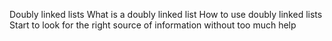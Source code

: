 Doubly linked lists
What is a doubly linked list
How to use doubly linked lists
Start to look for the right source of information without too much help